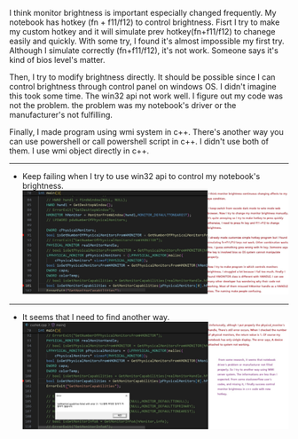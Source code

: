I think monitor brightness is important especially changed frequently.
My notebook has hotkey (fn + f11/f12) to control brightness.
Fisrt I try to make my custom hotkey and it will simulate prev hotkey(fn+f11/f12)
to chanege easily and quickly. With some try, I found it's almost impossible my
first try. Although I simulate correctly (fn+f11/f12), it's not work. Someone says it's kind of bios level's matter. 

Then, I try to modify brightness directly. It should be possible since I can control brightness through control panel on windows OS. I didn't imagine this took some time. The win32 api not work well. I figure out my code was not the problem. the problem was my notebook's driver or the manufacturer's not fulfilling.

Finally, I made program using wmi system in c++. There's another way you can use powershell or call powershell script in c++. I didn't use both of them. I use wmi object directly in c++.


***
* Keep failing when I try to use win32 api to control my notebook's brightness.
![make_hotkey_for_monitor_brightness_problem1](./images/make_hotkey_for_monitor_brightness_problem1.jpg)


***
* It seems that I need to find another way.
![make_hotkey_for_monitor_brightness_problem2](./images/make_hotkey_for_monitor_brightness_problem2.jpg)
